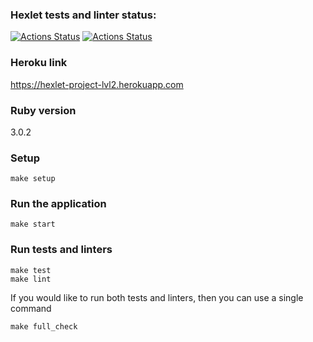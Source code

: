 ### Hexlet tests and linter status:
[![Actions Status](https://github.com/vladimir-kozyrev/rails-project-lvl2/workflows/hexlet-check/badge.svg)](https://github.com/vladimir-kozyrev/rails-project-lvl2/actions)
[![Actions Status](https://github.com/vladimir-kozyrev/rails-project-lvl2/workflows/rails/badge.svg)](https://github.com/vladimir-kozyrev/rails-project-lvl2/actions)

### Heroku link
https://hexlet-project-lvl2.herokuapp.com

### Ruby version
3.0.2

### Setup

```shell
make setup
```

### Run the application

```shell
make start
```

### Run tests and linters

```shell
make test
make lint
```

If you would like to run both tests and linters, then you can use a single command

```shell
make full_check
```
